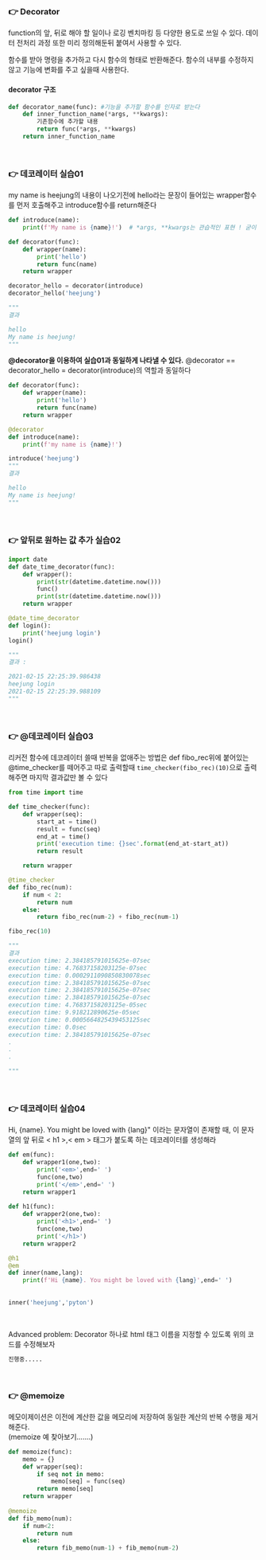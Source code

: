 ### 👉 Decorator

function의 앞, 뒤로 해야 할 일이나 로깅 벤치마킹 등 다양한 용도로 쓰일 수 있다. 데이터 전처리 과정 또한 미리 정의해둔뒤 붙여서 사용할 수 있다.   

함수를 받아 명령을 추가하고 다시 함수의 형태로 반환해준다. 함수의 내부를 수정하지 않고 기능에 변화를 주고 싶을때 사용한다.   

#### decorator 구조
```python
def decorator_name(func): #기능을 추가할 함수를 인자로 받는다
    def inner_function_name(*args, **kwargs):
        기존함수에 추가할 내용
        return func(*args, **kwargs)
    return inner_function_name
```
<br>

### 👉 데코레이터 실습01

my name is heejung의 내용이 나오기전에 hello라는 문장이 들어있는 wrapper함수를 먼저 호출해주고 introduce함수를 return해준다

```python
def introduce(name):
    print(f'My name is {name}!')  # *args, **kwargs는 관습적인 표현 ! 굳이 쓰지 않아도 된다

def decorator(func):
    def wrapper(name):
        print('hello')
        return func(name)
    return wrapper

decorator_hello = decorator(introduce)
decorator_hello('heejung')

"""
결과

hello
My name is heejung!
"""

```

__@decorator을 이용하여 실습01과 동일하게 나타낼 수 있다.__ @decorator == decorator_hello = decorator(introduce)의 역할과 동일하다  

```python
def decorator(func):
    def wrapper(name):
        print('hello')
        return func(name)
    return wrapper

@decorator
def introduce(name):
    print(f'my name is {name}!')

introduce('heejung')
"""
결과

hello
My name is heejung!
"""
```
<br>

### 👉 앞뒤로 원하는 값 추가 실습02
```python
import date
def date_time_decorator(func):
    def wrapper():
        print(str(datetime.datetime.now()))
        func()
        print(str(datetime.datetime.now()))
    return wrapper

@date_time_decorator
def login():
    print('heejung login')
login()

"""
결과 :

2021-02-15 22:25:39.986438
heejung login
2021-02-15 22:25:39.988109
"""
```
<br>

### 👉 @데코레이터 실습03
리커전 함수에 데코레이터 쓸때 반복을 없애주는 방법은 def fibo_rec위에
붙어있는 @time_checker를 떼어주고 따로 출력할때 ```time_checker(fibo_rec)(10)```으로 출력해주면 마지막 결과값만 볼 수 있다

```python
from time import time

def time_checker(func):
    def wrapper(seq):
        start_at = time()
        result = func(seq)
        end_at = time()
        print('execution time: {}sec'.format(end_at-start_at))
        return result

    return wrapper

@time_checker
def fibo_rec(num):
    if num < 2:
        return num
    else:
        return fibo_rec(num-2) + fibo_rec(num-1)

fibo_rec(10)

"""
결과
execution time: 2.384185791015625e-07sec
execution time: 4.76837158203125e-07sec
execution time: 0.0002911090850830078sec
execution time: 2.384185791015625e-07sec
execution time: 2.384185791015625e-07sec
execution time: 2.384185791015625e-07sec
execution time: 4.76837158203125e-05sec
execution time: 9.918212890625e-05sec
execution time: 0.0005664825439453125sec
execution time: 0.0sec
execution time: 2.384185791015625e-07sec
.
.
.

"""
```
<br>

### 👉 데코레이터 실습04    

Hi, {name}. You might be loved with {lang}" 이라는 문자열이 존재할 때, 이 문자열의 앞 뒤로 < h1 >,< em > 태그가 붙도록 하는 데코레이터를 생성해라    


```python
def em(func):
    def wrapper1(one,two):
        print('<em>',end=' ')
        func(one,two)
        print('</em>',end=' ')
    return wrapper1
    
def h1(func):
    def wrapper2(one,two):
        print('<h1>',end=' ')
        func(one,two)
        print('</h1>')
    return wrapper2

@h1
@em
def inner(name,lang):
    print(f'Hi {name}. You might be loved with {lang}',end=' ')
    
    
inner('heejung','pyton')
```
<br>

Advanced problem: Decorator 하나로 html 태그 이름을 지정할 수 있도록 위의 코드를 수정해보자

```python
진행중.....
```
<br>

### 👉 @memoize
메모이제이션은 이전에 계산한 값을 메모리에 저장하여 동일한 계산의 반복 수행을 제거해준다.   
(memoize 예 찾아보기.......)
```python
def memoize(func):
    memo = {}
    def wrapper(seq):
        if seq not in memo:            
            memo[seq] = func(seq)
        return memo[seq]
    return wrapper
    
@memoize
def fib_memo(num):
    if num<2:
        return num
    else:
        return fib_memo(num-1) + fib_memo(num-2)
```
<br>